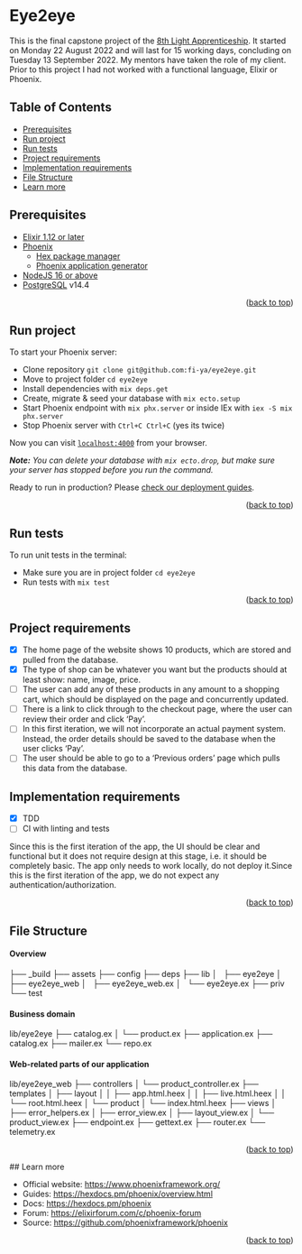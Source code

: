 # Eye2eye

This is the final capstone project of the [8th Light Apprenticeship](https://8thlight.com/blog/tags/apprenticeship.html). It started on Monday 22 August 2022 and will last for 15 working days, concluding on Tuesday 13 September 2022. My mentors have taken the role of my client. Prior to this project I had not worked with a functional language, Elixir or Phoenix. 

## Table of Contents 
  - [Prerequisites](#prerequisites)
  - [Run project](#run-project)
  - [Run tests](#run-tests)
  - [Project requirements](#project-requirements)
  - [Implementation requirements](#implementation-requirements)
  - [File Structure](#file-structure)
  - [Learn more](#learn-more)

## Prerequisites
- [Elixir 1.12 or later](https://elixir-lang.org/install.html) 
- [Phoenix](https://hexdocs.pm/phoenix/installation.html) 
  - [Hex package manager](https://hexdocs.pm/phoenix/installation.html#elixir-1-12-or-later)
  - [Phoenix application generator](https://hexdocs.pm/phoenix/installation.html#phoenix)
- [NodeJS 16 or above](https://github.com/nvm-sh/nvm#installing-and-updating)
- [PostgreSQL](https://www.postgresql.org/download/) v14.4

<p align="right">(<a href="#top">back to top</a>)</p>

## Run project 

To start your Phoenix server:

  * Clone repository `git clone git@github.com:fi-ya/eye2eye.git`
  * Move to project folder `cd eye2eye`
  * Install dependencies with `mix deps.get`
  * Create, migrate & seed your database with `mix ecto.setup`
  * Start Phoenix endpoint with `mix phx.server` or inside IEx with `iex -S mix phx.server`
  * Stop Phoenix server with `Ctrl+C Ctrl+C` (yes its twice)

Now you can visit [`localhost:4000`](http://localhost:4000) from your browser.

***Note:** You can delete your database with `mix ecto.drop`, but make sure your server has stopped before you run the command.*

Ready to run in production? Please [check our deployment guides](https://hexdocs.pm/phoenix/deployment.html).

<p align="right">(<a href="#top">back to top</a>)</p>

## Run tests

To run unit tests in the terminal:

* Make sure you are in project folder `cd eye2eye`
* Run tests with `mix test`

<p align="right">(<a href="#top">back to top</a>)</p>

## Project requirements
- [x]  The home page of the website shows 10 products, which are stored and pulled from the database.
- [x] The type of shop can be whatever you want but the products should at least show: name, image, price.
- [ ] The user can add any of these products in any amount to a shopping cart, which should be displayed on the page and concurrently updated.
- [ ] There is a link to click through to the checkout page, where the user can review their order and click ‘Pay’.
- [ ] In this first iteration, we will not incorporate an actual payment system. Instead, the order details should be saved to the database when the user clicks ‘Pay’.
- [ ] The user should be able to go to a ‘Previous orders’ page which pulls this data from the database.

## Implementation requirements
- [x] TDD
- [ ] CI with linting and tests

Since this is the first iteration of the app, the UI should be clear and functional but it does not require design at this stage, i.e. it should be completely basic. The app only needs to work locally, do not deploy it.Since this is the first iteration of the app, we do not expect any authentication/authorization.

<p align="right">(<a href="#top">back to top</a>)</p>

## File Structure
#### Overview
├── _build 
├── assets
├── config
├── deps
├── lib
│   ├── eye2eye
│   ├── eye2eye_web
│   ├── eye2eye_web.ex
│   └── eye2eye.ex
├── priv
└── test

#### Business domain
lib/eye2eye
├── catalog.ex
│   └── product.ex
├── application.ex
├── catalog.ex
├── mailer.ex
└── repo.ex

#### Web-related parts of our application
lib/eye2eye_web
├── controllers
│   └── product_controller.ex
├── templates
│   ├── layout
│   │   ├── app.html.heex
│   │   ├── live.html.heex
│   │   └── root.html.heex
│   └── product
│       └── index.html.heex
├── views
│   ├── error_helpers.ex
│   ├── error_view.ex
│   ├── layout_view.ex
│   └── product_view.ex
├── endpoint.ex
├── gettext.ex
├── router.ex
└── telemetry.ex

<p align="right">(<a href="#top">back to top</a>)</p>
## Learn more

  * Official website: https://www.phoenixframework.org/
  * Guides: https://hexdocs.pm/phoenix/overview.html
  * Docs: https://hexdocs.pm/phoenix
  * Forum: https://elixirforum.com/c/phoenix-forum
  * Source: https://github.com/phoenixframework/phoenix

<p align="right">(<a href="#top">back to top</a>)</p>
